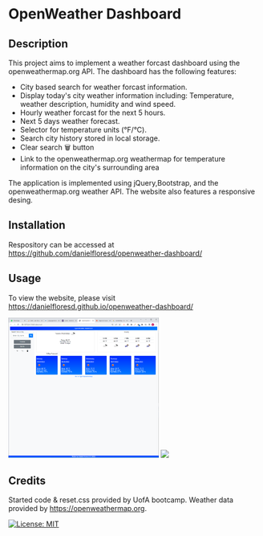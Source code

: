 
# OpenWeather Dashboard

## Description

This project aims to implement a weather forcast dashboard using the openweathermap.org API. The dashboard has the following features:
* City based search for weather forcast information.
* Display today's city weather information including: Temperature, weather description, humidity and wind speed.
* Hourly weather forcast for the next 5 hours.
* Next 5 days weather forecast.
* Selector for temperature units (°F/°C).
* Search city history stored in local storage. 
* Clear search 🗑 button
* Link to the openweathermap.org weathermap for temperature information on the city's surrounding area 

The application is implemented using jQuery,Bootstrap, and the openweathermap.org weather API. The website also features a responsive desing.

## Installation
Respository can be accessed at https://github.com/danielfloresd/openweather-dashboard/

## Usage
To view the website, please visit https://danielfloresd.github.io/openweather-dashboard/

<img src="./assets/images/website.PNG" width="300" />
<img src="./assets/images/mobile.PNG" width="300" />

## Credits

Started code & reset.css provided by UofA bootcamp. Weather data provided by https://openweathermap.org.

[![License: MIT](https://img.shields.io/badge/License-MIT-yellow.svg)](https://opensource.org/licenses/MIT)


<!-- User Story
AS A traveler
I WANT to see the weather outlook for multiple cities
SO THAT I can plan a trip accordingly
Acceptance Criteria
GIVEN a weather dashboard with form inputs
WHEN I search for a city
THEN I am presented with current and future conditions for that city and that city is added to the search history
WHEN I view current weather conditions for that city
THEN I am presented with the city name, the date, an icon representation of weather conditions, the temperature, the humidity, and the the wind speed
WHEN I view future weather conditions for that city
THEN I am presented with a 5-day forecast that displays the date, an icon representation of weather conditions, the temperature, the wind speed, and the humidity
WHEN I click on a city in the search history
THEN I am again presented with current and future conditions for that city -->
